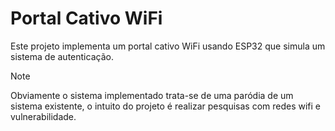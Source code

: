 # Portal Cativo WiFi

Este projeto implementa um portal cativo WiFi usando ESP32 que simula um sistema de autenticação.

> [!NOTE]
> Obviamente o sistema implementado trata-se de uma paródia de um sistema existente, o intuito do projeto é realizar pesquisas com redes wifi e vulnerabilidade.
